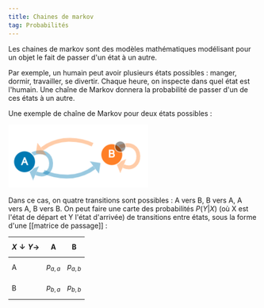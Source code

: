 ```yaml
---
title: Chaines de markov
tag: Probabilités
---
```


Les chaines de markov sont des modèles mathématiques modélisant pour un objet le fait de passer d'un état à un autre.

Par exemple, un humain peut avoir plusieurs états possibles : manger, dormir, travailler, se divertir. Chaque heure, on inspecte dans quel état est l'humain. Une chaîne de Markov donnera la probabilité de passer d'un de ces états à un autre.

Une exemple de chaîne de Markov pour deux états possibles :

![Source setosa.io](/assets/img/chaine_markov_setosa.io.png#center)

Dans ce cas, on quatre transitions sont possibles : A vers B, B vers A, A vers A, B vers B. On peut faire une carte des probabilités $P(Y \vert X)$ (où X est l'état de départ et Y l'état d'arrivée) de transitions entre états, sous la forme d'une [[matrice de passage]] :

$$X\downarrow Y \to$$|A|B|
-|-|-
A|$$p_{a,a}$$|$$p_{a,b}$$|
B|$$p_{b,a}$$|$$p_{b,b}$$|
